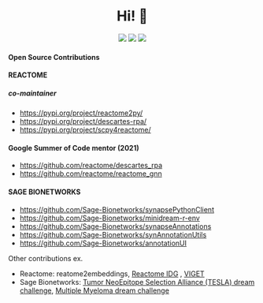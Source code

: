 <h1 align='center'> Hi! 👋 </h1>

<p align="center">
  <a href="https://www.linkedin.com/in/nasim-sanati/"><img src="https://img.shields.io/badge/-LinkedIn-0A66C2?style=social&logo=LinkedIn&logoColor=0A66C2"></a> 
  <a href="https://orcid.org/0000-0001-6681-0418"><img src="https://img.shields.io/badge/-Orcid-A6CE39?style=social&logo=ORCID&logoColor=A6CE39"></a> 
  <a href="https://scholar.google.com/citations?user=c5X3aSUAAAAJ&hl=en"><img src="https://img.shields.io/badge/-Citations-C6002B?style=social&logo=Google-Scholar&logoColor=C6002B"></a> 
</p>

#### Open Source Contributions
#### REACTOME
##### co-maintainer

- https://pypi.org/project/reactome2py/
- https://pypi.org/project/descartes-rpa/
- https://pypi.org/project/scpy4reactome/

#### Google Summer of Code mentor (2021)
- https://github.com/reactome/descartes_rpa
- https://github.com/reactome/reactome_gnn

#### SAGE BIONETWORKS
- https://github.com/Sage-Bionetworks/synapsePythonClient
- https://github.com/Sage-Bionetworks/minidream-r-env
- https://github.com/Sage-Bionetworks/synapseAnnotations
- https://github.com/Sage-Bionetworks/synAnnotationUtils
- https://github.com/Sage-Bionetworks/annotationUI

Other contributions ex. 
- Reactome: reatome2embeddings, [Reactome IDG](https://idg.reactome.org/) , [VIGET](https://zenodo.org/record/7407195#.Y-B5DezML8c)
- Sage Bionetworks: [Tumor NeoEpitope Selection Alliance (TESLA) dream challenge](https://www.parkerici.org/research-project/tumor-neoantigen-selection-alliance-tesla/), [Multiple Myeloma dream challenge](https://sagebionetworks.org/research-projects/multiple-myeloma-dream-challenge/)
